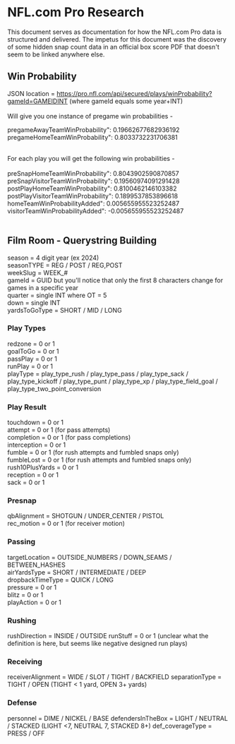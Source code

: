 # NFL.com Pro Research

This document serves as documentation for how the NFL.com Pro data is structured and delivered. The impetus for this document was the discovery of some hidden snap count data in an official box score PDF that doesn't seem to be linked anywhere else.

## Win Probability

JSON location = https://pro.nfl.com/api/secured/plays/winProbability?gameId=GAMEIDINT (where gameId equals some year+INT)<br /><br />
Will give you one instance of pregame win probabilities -<br />

pregameAwayTeamWinProbability": 0.19662677682936192<br />
pregameHomeTeamWinProbability": 0.8033732231706381<br /><br />

For each play you will get the following win probabilities -<br /><br />
preSnapHomeTeamWinProbability": 0.8043902590870857<br />
preSnapVisitorTeamWinProbability": 0.19560974091291428<br />
postPlayHomeTeamWinProbability": 0.8100462146103382<br />
postPlayVisitorTeamWinProbability": 0.1899537853896618<br />
homeTeamWinProbabilityAdded": 0.005655955523252487<br />
visitorTeamWinProbabilityAdded": -0.005655955523252487<br /><br />

## Film Room - Querystring Building

season = 4 digit year (ex 2024)<br />
seasonTYPE = REG / POST / REG,POST<br />
weekSlug = WEEK_#<br />
gameId = GUID but you'll notice that only the first 8 characters change for games in a specific year<br />
quarter = single INT where OT = 5<br />
down = single INT<br />
yardsToGoType = SHORT / MID / LONG<br />

### Play Types

redzone = 0 or 1<br />
goalToGo = 0 or 1<br />
passPlay = 0 or 1<br />
runPlay = 0 or 1<br />
playType = play_type_rush / play_type_pass / play_type_sack / play_type_kickoff / play_type_punt / play_type_xp / play_type_field_goal / play_type_two_point_conversion<br />

### Play Result

touchdown = 0 or 1<br />
attempt = 0 or 1 (for pass attempts)<br />
completion = 0 or 1 (for pass completions)<br />
interception = 0 or 1<br />
fumble = 0 or 1 (for rush attempts and fumbled snaps only)<br />
fumbleLost = 0 or 1 (for rush attempts and fumbled snaps only)<br />
rush10PlusYards = 0 or 1<br />
reception = 0 or 1<br />
sack = 0 or 1<br />

### Presnap

qbAlignment = SHOTGUN / UNDER_CENTER / PISTOL<br />
rec_motion = 0 or 1 (for receiver motion)<br />

### Passing

targetLocation = OUTSIDE_NUMBERS / DOWN_SEAMS / BETWEEN_HASHES<br />
airYardsType = SHORT / INTERMEDIATE / DEEP<br />
dropbackTimeType = QUICK / LONG<br />
pressure = 0 or 1<br />
blitz = 0 or 1<br />
playAction = 0 or 1<br />

### Rushing

rushDirection = INSIDE / OUTSIDE
runStuff = 0 or 1 (unclear what the definition is here, but seems like negative designed run plays)

### Receiving

receiverAlignment = WIDE / SLOT / TIGHT / BACKFIELD
separationType = TIGHT / OPEN (TIGHT < 1 yard, OPEN 3+ yards)

### Defense

personnel = DIME / NICKEL / BASE
defendersInTheBox = LIGHT / NEUTRAL / STACKED (LIGHT <7, NEUTRAL 7, STACKED 8+)
def_coverageType = PRESS / OFF
